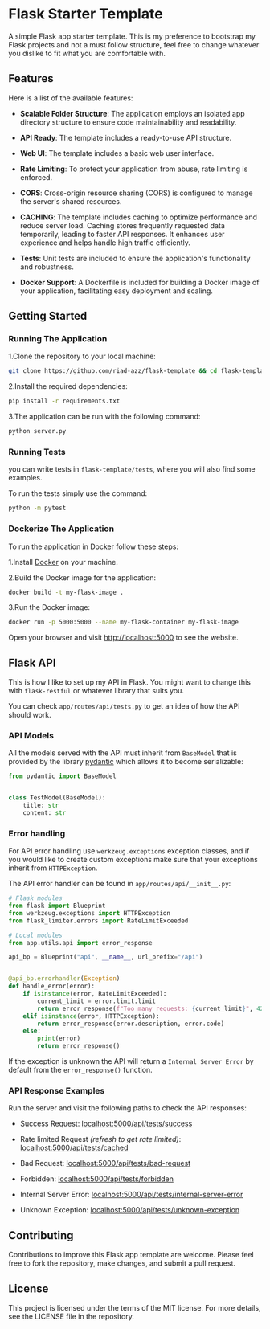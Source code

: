 # Flask Starter Template

A simple Flask app starter template. This is my preference to bootstrap my Flask projects and not a must follow
structure, feel free to change whatever you dislike to fit what you are comfortable with.

## Features

Here is a list of the available features:

- **Scalable Folder Structure**: The application employs an isolated app directory structure to ensure code
  maintainability and readability.

- **API Ready**: The template includes a ready-to-use API structure.

- **Web UI**: The template includes a basic web user interface.

- **Rate Limiting**: To protect your application from abuse, rate limiting is enforced.

- **CORS**: Cross-origin resource sharing (CORS) is configured to manage the server's shared resources.

- **CACHING**: The template includes caching to optimize performance and reduce server load. Caching stores frequently
  requested data temporarily, leading to faster API responses. It enhances user experience and helps handle high traffic
  efficiently.

- **Tests**: Unit tests are included to ensure the application's functionality and robustness.

- **Docker Support**: A Dockerfile is included for building a Docker image of your application, facilitating easy
  deployment and scaling.

## Getting Started

### Running The Application

1.Clone the repository to your local machine:

```bash
git clone https://github.com/riad-azz/flask-template && cd flask-template
```

2.Install the required dependencies:

```bash
pip install -r requirements.txt
```

3.The application can be run with the following command:

```bash
python server.py
```

### Running Tests

you can write tests in `flask-template/tests`, where you will also find some examples.

To run the tests simply use the command:

```bash
python -m pytest
```

### Dockerize The Application

To run the application in Docker follow these steps:

1.Install [Docker](https://www.docker.com/) on your machine.

2.Build the Docker image for the application:

```bash
docker build -t my-flask-image .
```

3.Run the Docker image:

```bash
docker run -p 5000:5000 --name my-flask-container my-flask-image
```

Open your browser and visit [http://localhost:5000](http://localhost:5000/) to see the website.

## Flask API

This is how I like to set up my API in Flask. You might want to change this with `flask-restful` or whatever library
that suits you.

You can check `app/routes/api/tests.py` to get an idea of how the API should work.

### API Models

All the models served with the API must inherit from `BaseModel` that is provided by the
library [pydantic](https://docs.pydantic.dev/latest/) which allows it to become serializable:

```python
from pydantic import BaseModel


class TestModel(BaseModel):
    title: str
    content: str
```

### Error handling

For API error handling use `werkzeug.exceptions` exception classes, and if you would like to create custom
exceptions make sure that your exceptions inherit from `HTTPException`.

The API error handler can be found in `app/routes/api/__init__.py`:

```python
# Flask modules
from flask import Blueprint
from werkzeug.exceptions import HTTPException
from flask_limiter.errors import RateLimitExceeded

# Local modules
from app.utils.api import error_response

api_bp = Blueprint("api", __name__, url_prefix="/api")


@api_bp.errorhandler(Exception)
def handle_error(error):
    if isinstance(error, RateLimitExceeded):
        current_limit = error.limit.limit
        return error_response(f"Too many requests: {current_limit}", 429)
    elif isinstance(error, HTTPException):
        return error_response(error.description, error.code)
    else:
        print(error)
        return error_response()
```

If the exception is unknown the API will return a `Internal Server Error` by default from the `error_response()`
function.

### API Response Examples

Run the server and visit the following paths to check the API responses:

- Success Request: [localhost:5000/api/tests/success](http://localhost:5000/api/tests/success)

- Rate limited Request _(refresh to get rate limited)_: [localhost:5000/api/tests/cached](http://localhost:5000/api/tests/ratelimit)

- Bad Request: [localhost:5000/api/tests/bad-request](http://localhost:5000/api/tests/bad-request)

- Forbidden: [localhost:5000/api/tests/forbidden](http://localhost:5000/api/tests/forbidden)

- Internal Server
  Error: [localhost:5000/api/tests/internal-server-error](http://localhost:5000/api/tests/internal-server-error)

- Unknown
  Exception: [localhost:5000/api/tests/unknown-exception](http://localhost:5000/api/tests/unknown-exception)

## Contributing

Contributions to improve this Flask app template are welcome. Please feel free to fork the repository, make changes, and
submit a pull request.

## License

This project is licensed under the terms of the MIT license. For more details, see the LICENSE file in the repository.
